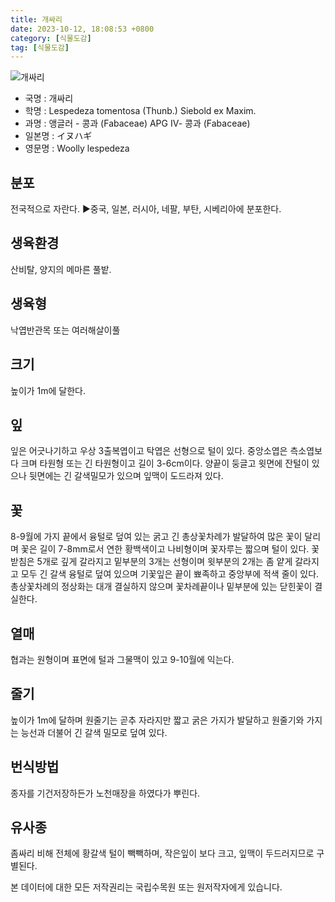 ```yaml
---
title: 개싸리
date: 2023-10-12, 18:08:53 +0800
category: [식물도감]
tag: [식물도감]
---
```




![개싸리](http://www.nature.go.kr/fileUpload/plants/basic/Leguminosae/Lespedeza/12311/12311_1_th2.jpg)
- 국명 : 개싸리
- 학명 : Lespedeza tomentosa (Thunb.) Siebold ex Maxim.
- 과명 : 앵글러 - 콩과 (Fabaceae) APG Ⅳ- 콩과 (Fabaceae)
- 일본명 : イヌハギ
- 영문명 : Woolly lespedeza


## 분포
전국적으로 자란다. ▶중국, 일본, 러시아, 네팔, 부탄, 시베리아에 분포한다.
## 생육환경
산비탈, 양지의 메마른 풀밭.
## 생육형
낙엽반관목 또는 여러해살이풀
## 크기
높이가 1m에 달한다.
## 잎
잎은 어긋나기하고 우상 3출복엽이고 탁엽은 선형으로 털이 있다. 중앙소엽은 측소엽보다 크며 타원형 또는 긴 타원형이고 길이 3-6cm이다. 양끝이 둥글고 윗면에 잔털이 있으나 뒷면에는 긴 갈색밀모가 있으며 잎맥이 도드라져 있다.
## 꽃
8-9월에 가지 끝에서 융털로 덮여 있는 굵고 긴 총상꽃차례가 발달하여 많은 꽃이 달리며 꽃은 길이 7-8mm로서 연한 황백색이고 나비형이며 꽃자루는 짧으며 털이 있다. 꽃받침은 5개로 깊게 갈라지고 밑부분의 3개는 선형이며 윗부분의 2개는 좀 얕게 갈라지고 모두 긴 갈색 융털로 덮여 있으며 기꽃잎은 끝이 뾰족하고 중앙부에 적색 줄이 있다. 총상꽃차례의 정상화는 대개 결실하지 않으며 꽃차례끝이나 밑부분에 있는 닫힌꽃이 결실한다.
## 열매
협과는 원형이며 표면에 털과 그물맥이 있고 9-10월에 익는다.
## 줄기
높이가 1m에 달하며 원줄기는 곧추 자라지만 짧고 굵은 가지가 발달하고 원줄기와 가지는 능선과 더불어 긴 갈색 밀모로 덮여 있다.
## 번식방법
종자를 기건저장하든가 노천매장을 하였다가 뿌린다. 
## 유사종
좀싸리 비해 전체에 황갈색 털이 빽빽하며, 작은잎이 보다 크고, 잎맥이 두드러지므로 구별된다. 






본 데이터에 대한 모든 저작권리는 국립수목원 또는 원저작자에게 있습니다.
